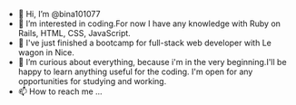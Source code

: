 - 👋 Hi, I’m @bina101077
- 👀 I’m interested in coding.For now I have any knowledge with Ruby on Rails, HTML, CSS, JavaScript.
- 🌱 I've just finished a bootcamp for full-stack web developer with Le wagon in Nice.
- 💞️ I’m curious about everything, because i'm in the very beginning.I'll be happy to learn anything useful for the coding. I'm open for any opportunities for studying and working.
- 📫 How to reach me ...

<!---
bina101077/bina101077 is a ✨ special ✨ repository because its `README.md` (this file) appears on your GitHub profile.
You can click the Preview link to take a look at your changes.
--->
